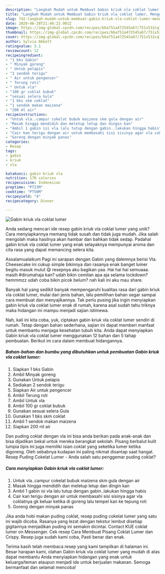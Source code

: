 ```yaml
---
description: "Langkah Mudah untuk Membuat Gabin kriuk vla coklat lumer, Menggugah Selera"
title: "Langkah Mudah untuk Membuat Gabin kriuk vla coklat lumer, Menggugah Selera"
slug: 742-langkah-mudah-untuk-membuat-gabin-kriuk-vla-coklat-lumer-menggugah-selera
date: 2020-06-28T21:40:23.901Z
image: https://img-global.cpcdn.com/recipes/bba751a472545a67/751x532cq70/gabin-kriuk-vla-coklat-lumer-foto-resep-utama.jpg
thumbnail: https://img-global.cpcdn.com/recipes/bba751a472545a67/751x532cq70/gabin-kriuk-vla-coklat-lumer-foto-resep-utama.jpg
cover: https://img-global.cpcdn.com/recipes/bba751a472545a67/751x532cq70/gabin-kriuk-vla-coklat-lumer-foto-resep-utama.jpg
author: Sylvia Abbott
ratingvalue: 3.1
reviewcount: 12
recipeingredient:
- "1 bks Gabin"
- " Minyak goreng"
- " Untuk pelapis"
- "2 sendok terigu"
- " Air untuk pengencer"
- " Terung roti"
- " Untuk vla"
- "100 gr coklat bubuk"
- "sesuai selera Gula"
- "1 bks skm coklat"
- "1 sendok makan maizena"
- "200 ml air"
recipeinstructions:
- "Untuk vla..campur cokelat bubuk maizena skm gula dengan air"
- "Masak hingga mendidih dan meletup letup dan dingin kan"
- "Ambil 1 gabin isi vla lalu tutup dengan gabin..lakukan hingga habis"
- "Cair kan terigu dengan air untuk membasahi sisi sisinya agar vla coklatnya gk keluar ketika di goreng lalu tempel kan ke tepung roti"
- "Goreng dengan minyak panas"
categories:
- Resep
tags:
- gabin
- kriuk
- vla

katakunci: gabin kriuk vla 
nutrition: 170 calories
recipecuisine: Indonesian
preptime: "PT23M"
cooktime: "PT50M"
recipeyield: "4"
recipecategory: Dinner

---
```



![Gabin kriuk vla coklat lumer](https://img-global.cpcdn.com/recipes/bba751a472545a67/751x532cq70/gabin-kriuk-vla-coklat-lumer-foto-resep-utama.jpg)

Anda sedang mencari ide resep gabin kriuk vla coklat lumer yang unik? Cara menyiapkannya memang tidak susah dan tidak juga mudah. Jika salah mengolah maka hasilnya akan hambar dan bahkan tidak sedap. Padahal gabin kriuk vla coklat lumer yang enak selayaknya mempunyai aroma dan cita rasa yang dapat memancing selera kita.

Assalamualaikum Pagi ini sarapan dengan Gabin yang dalemnya berisi Vla. Cheesecake ini cukup simple bikinnya dan rasanya enak banget lumer begitu masuk mulut 😋 resepnya aku bagikan yaa. Hai hai hai semuaaa. masih #dirumahaja kan? udah bikin cemilan apa aja selama lockdown? hemmmzz udah coba bikin picok belum? nah kali ini aku mau share.

Banyak hal yang sedikit banyak mempengaruhi kualitas rasa dari gabin kriuk vla coklat lumer, mulai dari jenis bahan, lalu pemilihan bahan segar sampai cara membuat dan menyajikannya. Tak perlu pusing jika ingin menyiapkan gabin kriuk vla coklat lumer enak di rumah, karena asal sudah tahu triknya maka hidangan ini mampu menjadi sajian istimewa.


Nah, kali ini kita coba, yuk, ciptakan gabin kriuk vla coklat lumer sendiri di rumah. Tetap dengan bahan sederhana, sajian ini dapat memberi manfaat untuk membantu menjaga kesehatan tubuh kita. Anda dapat menyiapkan Gabin kriuk vla coklat lumer menggunakan 12 bahan dan 5 tahap pembuatan. Berikut ini cara dalam membuat hidangannya.

<!--inarticleads1-->

##### Bahan-bahan dan bumbu yang dibutuhkan untuk pembuatan Gabin kriuk vla coklat lumer:

1. Siapkan 1 bks Gabin
1. Ambil  Minyak goreng
1. Gunakan  Untuk pelapis
1. Sediakan 2 sendok terigu
1. Siapkan  Air untuk pengencer
1. Ambil  Terung roti
1. Ambil  Untuk vla
1. Ambil 100 gr coklat bubuk
1. Gunakan sesuai selera Gula
1. Gunakan 1 bks skm coklat
1. Ambil 1 sendok makan maizena
1. Siapkan 200 ml air


Dan puding coklat dengan vla ini bisa anda berikan pada anak-anak dan bisa dijadikan bekal untuk mereka berangkat sekolah. Pisang berbalut kulit lumpia tipis ini juga memiliki isian coklat yang seketika lumer ketika digoreng. Oleh sebabnya kudapan ini paling nikmat disantap saat hangat. Resep Puding Cokelat Lumer - Anda salah satu penggemar puding coklat? 

<!--inarticleads2-->

##### Cara menyiapkan Gabin kriuk vla coklat lumer:

1. Untuk vla..campur cokelat bubuk maizena skm gula dengan air
1. Masak hingga mendidih dan meletup letup dan dingin kan
1. Ambil 1 gabin isi vla lalu tutup dengan gabin..lakukan hingga habis
1. Cair kan terigu dengan air untuk membasahi sisi sisinya agar vla coklatnya gk keluar ketika di goreng lalu tempel kan ke tepung roti
1. Goreng dengan minyak panas


Jika anda hobi makan puding coklat, resep puding cokelat lumer yang satu ini wajib dicoba. Rasanya yang lezat dengan tekstur lembut disetiap gigitannya menjadikan puding ini semakin dicintai. Contact KUE coklat lumer on Messenger. Cek resep Cara Membuat Pisang Coklat Lumer dan Crispy. Resep juga sudah kami coba, Pasti benar dan enak. 

Terima kasih telah membaca resep yang kami tampilkan di halaman ini. Besar harapan kami, olahan Gabin kriuk vla coklat lumer yang mudah di atas dapat membantu Anda menyiapkan hidangan yang enak untuk keluarga/teman ataupun menjadi ide untuk berjualan makanan. Semoga bermanfaat dan selamat mencoba!
